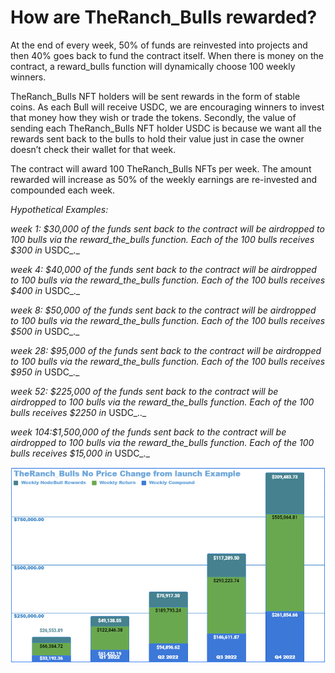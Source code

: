 # How are TheRanch\_Bulls rewarded?

At the end of every week, 50% of funds are reinvested into projects and then 40% goes back to fund the contract itself. When there is money on the contract, a reward\_bulls function will dynamically choose 100 weekly winners.

TheRanch\_Bulls NFT holders will be sent rewards in the form of stable coins. As each Bull will receive USDC, we are encouraging winners to invest that money how they wish or trade the tokens. Secondly, the value of sending each TheRanch\_Bulls NFT holder USDC is because we want all the rewards sent back to the bulls to hold their value just in case the owner doesn’t check their wallet for that week.

The contract will award 100 TheRanch\_Bulls NFTs per week. The amount rewarded will increase as 50% of the weekly earnings are re-invested and compounded each week.

_Hypothetical Examples:_

_week 1: $30,000 of the funds sent back to the contract will be airdropped to 100 bulls via the reward\_the\_bulls function. Each of the 100 bulls receives $300 in_ USDC_._

_week 4: $40,000 of the funds sent back to the contract will be airdropped to 100 bulls via the reward\_the\_bulls function. Each of the 100 bulls receives $400 in_ USDC_._

_week 8: $50,000 of the funds sent back to the contract will be airdropped to 100 bulls via the reward\_the\_bulls function. Each of the 100 bulls receives $500 in_ USDC_._

_week 28: $95,000 of the funds sent back to the contract will be airdropped to 100 bulls via the reward\_the\_bulls function. Each of the 100 bulls receives $950 in_ USDC_._

_week 52: $225,000 of the funds sent back to the contract will be airdropped to 100 bulls via the reward\_the\_bulls function. Each of the 100 bulls receives $2250 in_ USDC_.._

_week 104:$1,500,000 of the funds sent back to the contract will be airdropped to 100 bulls via the reward\_the\_bulls function. Each of the 100 bulls receives $15,000 in_ USDC_._

![](<../../../.gitbook/assets/image (2).png>)
